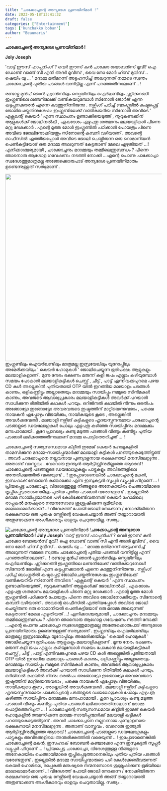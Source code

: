 ```yaml
---
title: "ചാക്കോച്ചന്റെ അന്യദേശ പ്രണയിനിമാർ !"
date: 2023-05-18T13:41:32
draft: false
categories: ["Entertainment"]
tags: ['kunchakko boban']
author: "Beaumaris"
---
```


<strong>ചാക്കോച്ചന്റെ അന്യദേശ പ്രണയിനിമാർ !</strong>

<strong>Joly Joseph </strong>

'വാട്ട് ഈസ് ഹാപ്പനിംഗ് ? വെർ ഈസ് കുൻ ചാക്കോ ബോബൻസ് മൂവി? ഐ ഡോണ്ട് വാണ്ട് സീ എനി അദർ മൂവീസ് , വൈ നോ മോർ ഹിസ് മൂവീസ് .. ഷെയിം യു ... ' മദാമ്മ മതിമറന്ന് അട്ടഹസിച്ച് അലറുന്നത് നമ്മടെ സ്വന്തം ചാക്കോച്ചന്റെ പുതിയ പടങ്ങൾ വന്നിട്ടില്ല എന്ന് പറഞ്ഞതിനാലാണ് .. !

രണ്ടാഴ്ച മുൻപ് ഞാൻ ഫ്രാൻസിലും സ്പെയിനിലും ഐർലണ്ടിലും ചുറ്റിക്കറങ്ങി ഇംഗ്ലണ്ടിലെ ലണ്ടനിലേക്ക് വണ്ടികയറുമ്പോൾ സിനോൻ ജോർജ്‌ എന്ന കട്ടപ്പനക്കാരൻ എന്നെ കാത്തുനിന്നിരുന്നു . നഴ്സിംഗ് പഠിച്ച് ബാംഗ്ലൂരിൽ കഷ്ടപ്പെട്ട് ജോലിചെയ്തതിനുശേഷം ഇംഗ്ലണ്ടിലേക്ക് വണ്ടികയറിയ സിനോൻ അവിടെ ' എക്സലന്റ് കെയർ ' എന്ന സ്ഥാപനം ഉണ്ടാക്കിയെടുത്ത് , നൂറുകണക്കിന് ആളുകൾക്ക് ജോലിനൽകി , ഏകദേശം എഴുപതു ശതമാനം മലയാളികൾ പിന്നെ മറ്റു ദേശക്കാർ . എന്റെ മൂത്ത മോൾ ഇംഗ്ലണ്ടിൽ പഠിക്കാൻ പോയതും പിന്നെ അവിടെ ജോലിനോക്കിയതും സിനോന്റെ കമ്പനി വഴിയാണ് . അവന്റെ ഓഫീസിൽ എത്തിയപ്പോൾ അവിടെ ജോലി ചെയ്തിരുന്ന ഒരു റൊമാനിയൻ പെൺകുട്ടിയോട് ഒരു മദാമ്മ അലറുന്നത് കേട്ടതാണ് മേലെ എഴുതിയത് ...! എനിക്കാശ്ചര്യമായി , ചാക്കോച്ചനും മദാമ്മയും തമ്മിലെന്തുബന്ധം ? പിന്നെ ഞാനൊരു ആഗോള ഗവേഷണം നടത്തി നോക്കി ...എന്റെ പൊന്നു ചാക്കോച്ചാ സ്വദേശത്തുമാത്രമല്ല അങ്ങേക്കൊരുപാട് അന്യദേശ പ്രണയിനിമാരും ഉണ്ടെന്നുള്ളത് സത്യമാണ് .

<a href="https://cdn.boolokam.com/articles/2023/05/gegeg-1.jpg"><img class="size-large wp-image-395968 aligncenter" src="https://cdn.boolokam.com/articles/2023/05/gegeg-1-1024x769.jpg" alt="" width="800" height="601" /></a>ഇംഗ്ലണ്ടിലും ഐയർലണ്ടിലും മാത്രമല്ല ഇസ്രയേലിലും യൂറോപ്പിലും അമേരിക്കയിലും ' കെയർ ഹോമുകൾ ' ജോലിചെയ്യുന്ന ഭൂരിപക്ഷം ആളുകളും മലയാളികളാണ് . മൂന്നു നേരം ഭക്ഷണം മരുന്ന് കുളി ജപം എല്ലാം കഴിയുമ്പോൾ സമയം പോകാൻ മലയാളികുട്ടികൾ ചെസ്സ് , ചീട്ട് , പാട്ട് എന്നിവക്കുപുറമെ പഴയ CD കൾ അല്ലെങ്കിൽ പുതിയതായി OTP യിൽ ഇറങ്ങിയ മലയാളം പടങ്ങൾ കാണും, ഒളികണ്ണിട്ടും അല്ലാതെയും മദാമ്മയും സായിപ്പും നമ്മുടെ സിനിമകൾ കാണും, അവരുടെ ആവശ്യപ്രകാരം മലയാളികുട്ടികൾ അവർക്ക് പറയാൻ സാധിക്കുന്ന രീതിയിൽ കഥകൾ പറയും. ഒറിജിനൽ കഥയിൽ നിന്നും ഒരൽപം അങ്ങോട്ടോ ഇങ്ങോട്ടോ അവരവരുടെ ഇഷ്ടത്തിന് മാറ്റിയെന്നുവരാം , പക്ഷെ നായകൻ എപ്പോഴും വിജയിക്കും, നായികയുടെ കൂടെ , അല്ലെങ്കിൽ അവൾക്കുവേണ്ടി . മലയാളി നഴ്സിങ് കുട്ടികളുടെ ഹൃദയസ്പന്ദനമായ ചാക്കോച്ചന്റെ പടങ്ങളുടെ ഡയലോഗുകൾ പോലും എഴുപതു കഴിഞ്ഞ സായിപ്പിനും മദാമ്മക്കും മനഃപാഠമായി . കൂറേ പ്രാവശ്യം കണ്ടു മടുത്ത പടങ്ങൾ വീണ്ടും കണ്ടിട്ടും പുതിയ പടങ്ങൾ ലഭിക്കാത്തതിനാലാണ് മദാമ്മ പൊട്ടിത്തെറിച്ചത് ... !

ചാക്കോച്ചന്റെ സത്യസന്ധമായ ക്‌ളീൻ ഇമേജ് കെയർ ഹോമുകളിൽ താമസിക്കുന്ന മദാമ്മ-സായിപ്പന്മാർക്ക് മലയാളി കുട്ടികൾ പറഞ്ഞുകൊടുത്തിട്ടുണ്ട് . അവർ ചാക്കോച്ചനെ നല്ലവനായ പുണ്യാളനായ രക്ഷകനായി മനസിലേറ്റുന്നു . അതാണ് വാസ്തവം . വേറൊരു ഇന്ത്യൻ ആർട്ടിസ്റ്റിനുമില്ലാത്ത ആദരവ് ! ചാക്കോച്ചന്റെ പടങ്ങളുടെ ഡയലോഗുകളും പാട്ടുകളും അവിടങ്ങളിലെ അന്തരീക്ഷത്തിൽ വരെയുണ്ട് .. ! ഇപ്പോഴാണെങ്കിൽ ചാക്കോച്ചന്റെ മകൻ, ഇസഹാക് ബോബൻ കുഞ്ചാക്കോ എന്ന ഇസുകുട്ടൻ സൂപ്പർ ഡ്യൂപ്പർ ഹിറ്റാണ് ... !
പ്രിയപ്പെട്ട ചാക്കോച്ചാ, വിദേശത്തുള്ള നിങ്ങളുടെ അനേകായിരം ചെങ്ങായിമാരെ തൃപ്തിപ്പെടുത്താനെങ്കിലും പുതിയ പുതിയ പടങ്ങൾ വരേണ്ടതുണ്ട് . ഇല്ലെങ്കിൽ മദാമ്മ സായിപ്പന്മാരുടെ പഴി കേൾക്കേണ്ടിവരുന്നത് കെയർ ഹോമിലെ, രാപ്പകൽ മനുഷ്യരെ നന്മനസോടെ ശുശ്രുഷിക്കുന്ന ഭൂമിയിലെ മാലാഖാമാർക്കാണ് ..! വിദേശത്ത് പോയി ജോലി നോക്കുന്ന / നോക്കിയിരുന്ന രക്ഷകനായ ഒരു പുരുഷ നേഴ്സിന്റെ വേഷംചെയ്യാൻ അങ്ങ് തയ്യാറായാൽ അതുണ്ടാക്കുന്ന അംഗീകാരവും ഓളവും ചെറുതാവില്ല. സത്യം .


![ചാക്കോച്ചന്റെ അന്യദേശ പ്രണയിനിമാർ !](https://cdn.boolokam.com/articles/2023/05/gegeg-1-1024x769.jpg)**ചാക്കോച്ചന്റെ അന്യദേശ പ്രണയിനിമാർ !** **Joly Joseph** 'വാട്ട് ഈസ് ഹാപ്പനിംഗ് ? വെർ ഈസ് കുൻ ചാക്കോ ബോബൻസ് മൂവി? ഐ ഡോണ്ട് വാണ്ട് സീ എനി അദർ മൂവീസ് , വൈ നോ മോർ ഹിസ് മൂവീസ് .. ഷെയിം യു ... ' മദാമ്മ മതിമറന്ന് അട്ടഹസിച്ച് അലറുന്നത് നമ്മടെ സ്വന്തം ചാക്കോച്ചന്റെ പുതിയ പടങ്ങൾ വന്നിട്ടില്ല എന്ന് പറഞ്ഞതിനാലാണ് .. ! രണ്ടാഴ്ച മുൻപ് ഞാൻ ഫ്രാൻസിലും സ്പെയിനിലും ഐർലണ്ടിലും ചുറ്റിക്കറങ്ങി ഇംഗ്ലണ്ടിലെ ലണ്ടനിലേക്ക് വണ്ടികയറുമ്പോൾ സിനോൻ ജോർജ്‌ എന്ന കട്ടപ്പനക്കാരൻ എന്നെ കാത്തുനിന്നിരുന്നു . നഴ്സിംഗ് പഠിച്ച് ബാംഗ്ലൂരിൽ കഷ്ടപ്പെട്ട് ജോലിചെയ്തതിനുശേഷം ഇംഗ്ലണ്ടിലേക്ക് വണ്ടികയറിയ സിനോൻ അവിടെ ' എക്സലന്റ് കെയർ ' എന്ന സ്ഥാപനം ഉണ്ടാക്കിയെടുത്ത് , നൂറുകണക്കിന് ആളുകൾക്ക് ജോലിനൽകി , ഏകദേശം എഴുപതു ശതമാനം മലയാളികൾ പിന്നെ മറ്റു ദേശക്കാർ . എന്റെ മൂത്ത മോൾ ഇംഗ്ലണ്ടിൽ പഠിക്കാൻ പോയതും പിന്നെ അവിടെ ജോലിനോക്കിയതും സിനോന്റെ കമ്പനി വഴിയാണ് . അവന്റെ ഓഫീസിൽ എത്തിയപ്പോൾ അവിടെ ജോലി ചെയ്തിരുന്ന ഒരു റൊമാനിയൻ പെൺകുട്ടിയോട് ഒരു മദാമ്മ അലറുന്നത് കേട്ടതാണ് മേലെ എഴുതിയത് ...! എനിക്കാശ്ചര്യമായി , ചാക്കോച്ചനും മദാമ്മയും തമ്മിലെന്തുബന്ധം ? പിന്നെ ഞാനൊരു ആഗോള ഗവേഷണം നടത്തി നോക്കി ...എന്റെ പൊന്നു ചാക്കോച്ചാ സ്വദേശത്തുമാത്രമല്ല അങ്ങേക്കൊരുപാട് അന്യദേശ പ്രണയിനിമാരും ഉണ്ടെന്നുള്ളത് സത്യമാണ് . [](https://cdn.boolokam.com/articles/2023/05/gegeg-1.jpg)ഇംഗ്ലണ്ടിലും ഐയർലണ്ടിലും മാത്രമല്ല ഇസ്രയേലിലും യൂറോപ്പിലും അമേരിക്കയിലും ' കെയർ ഹോമുകൾ ' ജോലിചെയ്യുന്ന ഭൂരിപക്ഷം ആളുകളും മലയാളികളാണ് . മൂന്നു നേരം ഭക്ഷണം മരുന്ന് കുളി ജപം എല്ലാം കഴിയുമ്പോൾ സമയം പോകാൻ മലയാളികുട്ടികൾ ചെസ്സ് , ചീട്ട് , പാട്ട് എന്നിവക്കുപുറമെ പഴയ CD കൾ അല്ലെങ്കിൽ പുതിയതായി OTP യിൽ ഇറങ്ങിയ മലയാളം പടങ്ങൾ കാണും, ഒളികണ്ണിട്ടും അല്ലാതെയും മദാമ്മയും സായിപ്പും നമ്മുടെ സിനിമകൾ കാണും, അവരുടെ ആവശ്യപ്രകാരം മലയാളികുട്ടികൾ അവർക്ക് പറയാൻ സാധിക്കുന്ന രീതിയിൽ കഥകൾ പറയും. ഒറിജിനൽ കഥയിൽ നിന്നും ഒരൽപം അങ്ങോട്ടോ ഇങ്ങോട്ടോ അവരവരുടെ ഇഷ്ടത്തിന് മാറ്റിയെന്നുവരാം , പക്ഷെ നായകൻ എപ്പോഴും വിജയിക്കും, നായികയുടെ കൂടെ , അല്ലെങ്കിൽ അവൾക്കുവേണ്ടി . മലയാളി നഴ്സിങ് കുട്ടികളുടെ ഹൃദയസ്പന്ദനമായ ചാക്കോച്ചന്റെ പടങ്ങളുടെ ഡയലോഗുകൾ പോലും എഴുപതു കഴിഞ്ഞ സായിപ്പിനും മദാമ്മക്കും മനഃപാഠമായി . കൂറേ പ്രാവശ്യം കണ്ടു മടുത്ത പടങ്ങൾ വീണ്ടും കണ്ടിട്ടും പുതിയ പടങ്ങൾ ലഭിക്കാത്തതിനാലാണ് മദാമ്മ പൊട്ടിത്തെറിച്ചത് ... ! ചാക്കോച്ചന്റെ സത്യസന്ധമായ ക്‌ളീൻ ഇമേജ് കെയർ ഹോമുകളിൽ താമസിക്കുന്ന മദാമ്മ-സായിപ്പന്മാർക്ക് മലയാളി കുട്ടികൾ പറഞ്ഞുകൊടുത്തിട്ടുണ്ട് . അവർ ചാക്കോച്ചനെ നല്ലവനായ പുണ്യാളനായ രക്ഷകനായി മനസിലേറ്റുന്നു . അതാണ് വാസ്തവം . വേറൊരു ഇന്ത്യൻ ആർട്ടിസ്റ്റിനുമില്ലാത്ത ആദരവ് ! ചാക്കോച്ചന്റെ പടങ്ങളുടെ ഡയലോഗുകളും പാട്ടുകളും അവിടങ്ങളിലെ അന്തരീക്ഷത്തിൽ വരെയുണ്ട് .. ! ഇപ്പോഴാണെങ്കിൽ ചാക്കോച്ചന്റെ മകൻ, ഇസഹാക് ബോബൻ കുഞ്ചാക്കോ എന്ന ഇസുകുട്ടൻ സൂപ്പർ ഡ്യൂപ്പർ ഹിറ്റാണ് ... ! പ്രിയപ്പെട്ട ചാക്കോച്ചാ, വിദേശത്തുള്ള നിങ്ങളുടെ അനേകായിരം ചെങ്ങായിമാരെ തൃപ്തിപ്പെടുത്താനെങ്കിലും പുതിയ പുതിയ പടങ്ങൾ വരേണ്ടതുണ്ട് . ഇല്ലെങ്കിൽ മദാമ്മ സായിപ്പന്മാരുടെ പഴി കേൾക്കേണ്ടിവരുന്നത് കെയർ ഹോമിലെ, രാപ്പകൽ മനുഷ്യരെ നന്മനസോടെ ശുശ്രുഷിക്കുന്ന ഭൂമിയിലെ മാലാഖാമാർക്കാണ് ..! വിദേശത്ത് പോയി ജോലി നോക്കുന്ന / നോക്കിയിരുന്ന രക്ഷകനായ ഒരു പുരുഷ നേഴ്സിന്റെ വേഷംചെയ്യാൻ അങ്ങ് തയ്യാറായാൽ അതുണ്ടാക്കുന്ന അംഗീകാരവും ഓളവും ചെറുതാവില്ല. സത്യം .
